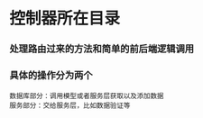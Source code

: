 # 控制器所在目录

### 处理路由过来的方法和简单的前后端逻辑调用

### 具体的操作分为两个
    数据库部分：调用模型或者服务层获取以及添加数据
    服务部分：交给服务层，比如数据验证等
    
